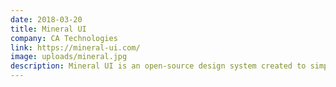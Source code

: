 ```yaml
---
date: 2018-03-20
title: Mineral UI
company: CA Technologies
link: https://mineral-ui.com/
image: uploads/mineral.jpg
description: Mineral UI is an open-source design system created to simplify building appealing, modern software experiences.
---
```


